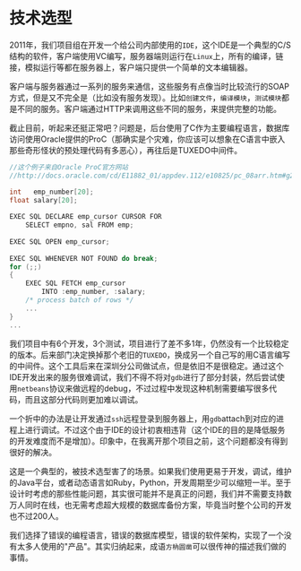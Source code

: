 # 技术选型

2011年，我们项目组在开发一个给公司内部使用的`IDE`，这个IDE是一个典型的C/S结构的软件，客户端使用VC编写，服务器端则运行在`Linux`上，所有的编译，链接，模拟运行等都在服务器上，客户端只提供一个简单的文本编辑器。

客户端与服务器通过一系列的服务来通信，这些服务有点像当时比较流行的SOAP方式，但是又不完全是（比如没有服务发现）。比如`创建文件`，`编译模块`，`测试模块`都是不同的服务。客户端通过HTTP来调用这些不同的服务，来提供完整的功能。

截止目前，听起来还挺正常吧？问题是，后台使用了C作为主要编程语言，数据库访问使用Oracle提供的ProC（那确实是个灾难，你应该可以想象在C语言中嵌入那些奇形怪状的预处理代码有多恶心），再往后是TUXEDO中间件。

```c
//这个例子来自Oracle ProC官方网站
//http://docs.oracle.com/cd/E11882_01/appdev.112/e10825/pc_08arr.htm#g20885

int   emp_number[20]; 
float salary[20]; 
 
EXEC SQL DECLARE emp_cursor CURSOR FOR 
    SELECT empno, sal FROM emp; 
 
EXEC SQL OPEN emp_cursor; 
 
EXEC SQL WHENEVER NOT FOUND do break; 
for (;;) 
{ 
    EXEC SQL FETCH emp_cursor 
        INTO :emp_number, :salary; 
    /* process batch of rows */ 
    ... 
} 
...
```

我们项目中有6个开发，3个测试，项目进行了差不多1年，仍然没有一个比较稳定的版本。后来部门决定换掉那个老旧的`TUXEDO`，换成另一个自己写的用C语言编写的中间件。这个工具后来在深圳分公司做试点，但是依旧不是很稳定。通过这个IDE开发出来的服务很难调试，我们不得不将对`gdb`进行了部分封装，然后尝试使用`netbeans`协议来做远程的debug，不过过程中发现这种机制需要编写很多代码，而且这部分代码则更加难以调试。

一个折中的办法是让开发通过`ssh`远程登录到服务器上，用`gdb`attach到对应的进程上进行调试。不过这个由于IDE的设计初衷相违背（这个IDE的目的是降低服务的开发难度而不是增加）。印象中，在我离开那个项目之前，这个问题都没有得到很好的解决。

这是一个典型的，被技术选型害了的场景。如果我们使用更易于开发，调试，维护的Java平台，或者动态语言如Ruby，Python，开发周期至少可以缩短一半。至于设计时考虑的那些性能问题，其实很可能并不是真正的问题，我们并不需要支持数万人同时在线，也无需考虑超大规模的数据库备份方案，毕竟当时整个公司的开发也不过200人。

我们选择了错误的编程语言，错误的数据库模型，错误的软件架构，实现了一个没有太多人使用的"产品"。其实归纳起来，成语`方枘圆凿`可以很传神的描述我们做的事情。

